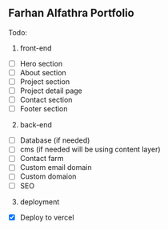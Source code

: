 ## Farhan Alfathra Portfolio

Todo: 
1. front-end
- [ ] Hero section
- [ ] About section
- [ ] Project section
- [ ] Project detail page
- [ ] Contact section
- [ ] Footer section

2. back-end
- [ ] Database (if needed)
- [ ] cms (if needed will be using content layer)
- [ ] Contact farm
- [ ] Custom email domain
- [ ] Custom domaion
- [ ] SEO

3. deployment
- [x] Deploy to vercel




